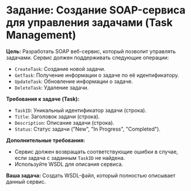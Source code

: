 # Задание: Создание SOAP-сервиса для управления задачами (Task Management)

**Цель:** Разработать SOAP веб-сервис, который позволит управлять задачами. Сервис должен поддерживать следующие операции:

*   `CreateTask`: Создание новой задачи.
*   `GetTask`: Получение информации о задаче по её идентификатору.
*   `UpdateTask`: Обновление информации о задаче.
*   `DeleteTask`: Удаление задачи.

**Требования к задаче (Task):**

*   `TaskID`: Уникальный идентификатор задачи (строка).
*   `Title`: Заголовок задачи (строка).
*   `Description`: Описание задачи (строка).
*   `Status`: Статус задачи ("New", "In Progress", "Completed").

**Дополнительные требования:**

*   Сервис должен возвращать соответствующие ошибки в случае, если задача с заданным `TaskID` не найдена.
*   Используйте WSDL для описания сервиса.

**Ваша задача:** Создать WSDL-файл, который полностью описывает данный сервис.